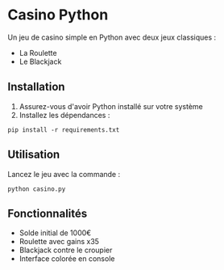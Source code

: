# Casino Python

Un jeu de casino simple en Python avec deux jeux classiques :
- La Roulette
- Le Blackjack

## Installation

1. Assurez-vous d'avoir Python installé sur votre système
2. Installez les dépendances :
```
pip install -r requirements.txt
```

## Utilisation

Lancez le jeu avec la commande :
```
python casino.py
```

## Fonctionnalités

- Solde initial de 1000€
- Roulette avec gains x35
- Blackjack contre le croupier
- Interface colorée en console
